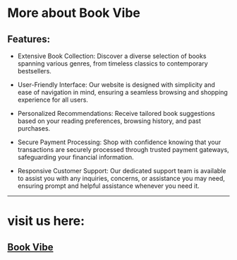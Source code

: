# More about Book Vibe

## Features:
* Extensive Book Collection: Discover a diverse selection of books spanning various genres, from timeless classics to contemporary bestsellers.

* User-Friendly Interface: Our website is designed with simplicity and ease of navigation in mind, ensuring a seamless browsing and shopping experience for all users.
* Personalized Recommendations: Receive tailored book suggestions based on your reading preferences, browsing history, and past purchases.
* Secure Payment Processing: Shop with confidence knowing that your transactions are securely processed through trusted payment gateways, safeguarding your financial information.
* Responsive Customer Support: Our dedicated support team is available to assist you with any inquiries, concerns, or assistance you may need, ensuring prompt and helpful assistance whenever you need it.

---
# visit us here:
## [Book Vibe]()